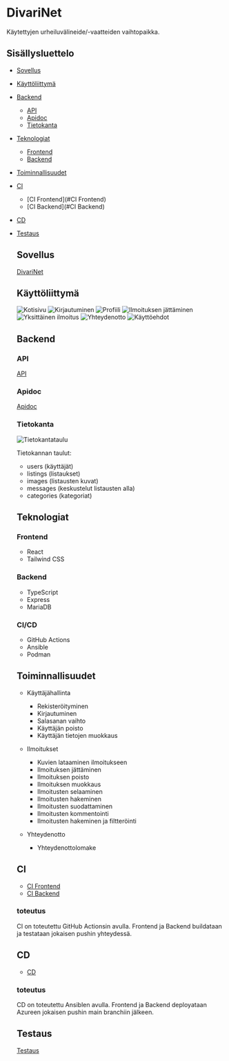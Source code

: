 # DivariNet

Käytettyjen urheiluvälineide/-vaatteiden vaihtopaikka.

## Sisällysluettelo

-   [Sovellus](#Sovellus)
-   [Käyttöliittymä](#Käyttöliittymä)
-   [Backend](#Backend)
    -   [API](#API)
    -   [Apidoc](#Apidoc)
    -   [Tietokanta](#Tietokanta)
-   [Teknologiat](#teknologiat)
    -   [Frontend](#Frontend)
    -   [Backend](#Backend)
-   [Toiminnallisuudet](#Toiminallisuudet)
-   [CI](#CI)
    -   [CI Frontend](#CI Frontend)
    -   [CI Backend](#CI Backend)
-   [CD](#CD)
-   [Testaus](#Testaus)

    ## Sovellus

    [DivariNet](https://divari.northeurope.cloudapp.azure.com)

    ## Käyttöliittymä

    ![Kotisivu](/src/img/Screenshot-Home.png)
    ![Kirjautuminen](/src/img/Screenshot-Login.png)
    ![Profiili](/src/img/Screenshot-Profile.png)
    ![Ilmoituksen jättäminen](/src/img/Screenshot-Upload.png)
    ![Yksittäinen ilmoitus](/src/img/Screenshot-Single.png)
    ![Yhteydenotto](/src/img/Screenshot-Contact.png)
    ![Käyttöehdot](/src/img/Screenshot-Rules.png)

    ## Backend

    ### API

    [API](https://divari.northeurope.cloudapp.azure.com/api/users)

    ### Apidoc

    [Apidoc](https://divari.northeurope.cloudapp.azure.com/docs)

    ### Tietokanta

    ![Tietokantataulu](/src/img/tietokanta.png)

    Tietokannan taulut:
    -   users (käyttäjät)
    -   listings (listaukset)
    -   images (listausten kuvat)
    -   messages (keskustelut listausten alla)
    -   categories (kategoriat)

    ## Teknologiat

    ### Frontend

    -   React
    -   Tailwind CSS

    ### Backend

    -   TypeScript
    -   Express
    -   MariaDB

    ### CI/CD

    -   GitHub Actions
    -   Ansible
    -   Podman

    ## Toiminnallisuudet

    -   Käyttäjähallinta

        -   Rekisteröityminen
        -   Kirjautuminen
        -   Salasanan vaihto
        -   Käyttäjän poisto
        -   Käyttäjän tietojen muokkaus

    -   Ilmoitukset

        -   Kuvien lataaminen ilmoitukseen
        -   Ilmoituksen jättäminen
        -   Ilmoituksen poisto
        -   Ilmoituksen muokkaus
        -   Ilmoitusten selaaminen
        -   Ilmoitusten hakeminen
        -   Ilmoitusten suodattaminen
        -   Ilmoitusten kommentointi
        -   Ilmoitusten hakeminen ja filtteröinti

    -   Yhteydenotto
        -   Yhteydenottolomake

    ## CI

    -   [CI Frontend](https://github.com/MetroHege/MPP-Frontend/tree/main/.github/workflows)
    -   [CI Backend](https://github.com/MetroHege/MPP-Backend/tree/main/.github/workflows)

    ### toteutus
    CI on toteutettu GitHub Actionsin avulla. Frontend ja Backend buildataan ja testataan jokaisen pushin yhteydessä.

    ## CD

    -   [CD](https://github.com/MatteZ02/mpp-ansible/tree/main)
    
    ### toteutus
    CD on toteutettu Ansiblen avulla. Frontend ja Backend deployataan Azureen jokaisen pushin main branchiin jälkeen.

    ## Testaus

    [Testaus](https://github.com/MetroHege/MPP-Backend/blob/main/.github/workflows/tests.yml)
